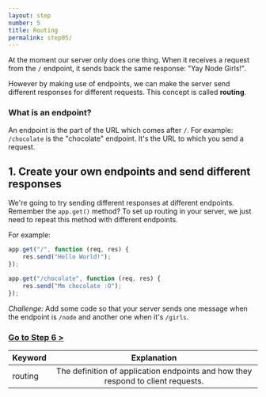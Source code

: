 ```yaml
---
layout: step
number: 5
title: Routing
permalink: step05/
---
```


At the moment our server only does one thing. When it receives a request from the `/` endpoint, it sends back the same response: "Yay Node Girls!".

However by making use of endpoints, we can make the server send different responses for different requests. This concept is called **routing**.

### What is an endpoint?

An endpoint is the part of the URL which comes after `/`. For example: `/chocolate` is the "chocolate" endpoint. It's the URL to which you send a request.

## 1. Create your own endpoints and send different responses

We're going to try sending different responses at different endpoints. Remember the `app.get()` method? To set up routing in your server, we just need to repeat this method with different endpoints.

For example:

```js
app.get("/", function (req, res) {
    res.send("Hello World!");
});

app.get("/chocolate", function (req, res) {
    res.send("Mm chocolate :O");
});
```

*Challenge:* Add some code so that your server sends one message when the endpoint is `/node` and another one when it's `/girls`.

### [Go to Step 6 >](../step06)


| Keyword | Explanation |
|--------|:-------------------------------:|
| routing | The definition of application endpoints and how they respond to client requests. |
